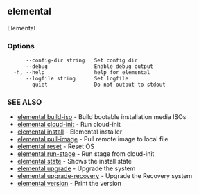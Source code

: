 ## elemental

Elemental

### Options

```
      --config-dir string   Set config dir
      --debug               Enable debug output
  -h, --help                help for elemental
      --logfile string      Set logfile
      --quiet               Do not output to stdout
```

### SEE ALSO

* [elemental build-iso](elemental_build-iso.md)	 - Build bootable installation media ISOs
* [elemental cloud-init](elemental_cloud-init.md)	 - Run cloud-init
* [elemental install](elemental_install.md)	 - Elemental installer
* [elemental pull-image](elemental_pull-image.md)	 - Pull remote image to local file
* [elemental reset](elemental_reset.md)	 - Reset OS
* [elemental run-stage](elemental_run-stage.md)	 - Run stage from cloud-init
* [elemental state](elemental_state.md)	 - Shows the install state
* [elemental upgrade](elemental_upgrade.md)	 - Upgrade the system
* [elemental upgrade-recovery](elemental_upgrade-recovery.md)	 - Upgrade the Recovery system
* [elemental version](elemental_version.md)	 - Print the version

